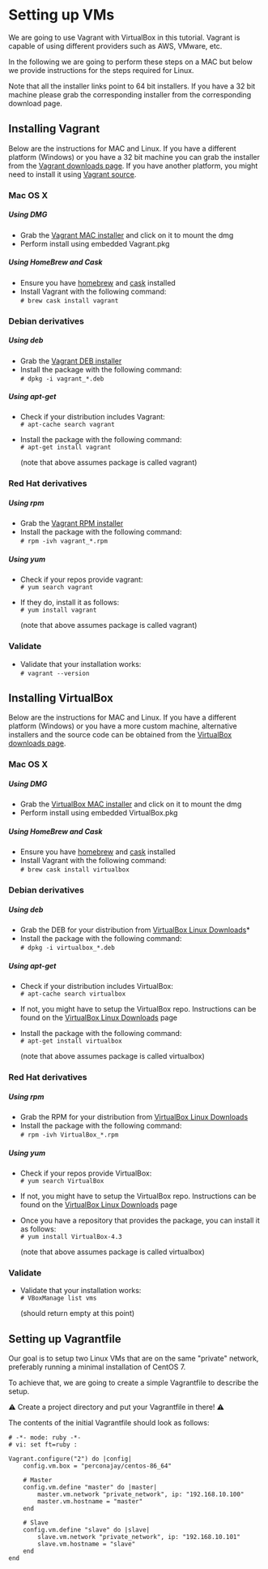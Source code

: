 [Vagrant downloads page]: http://www.vagrantup.com/downloads
[Vagrant source]: https://github.com/mitchellh/vagrant
[Vagrant MAC installer]: https://dl.bintray.com/mitchellh/vagrant/vagrant_1.7.2.dmg
[Vagrant DEB installer]: https://dl.bintray.com/mitchellh/vagrant/vagrant_1.7.2_x86_64.deb
[Vagrant RPM installer]: https://dl.bintray.com/mitchellh/vagrant/vagrant_1.7.2_x86_64.rpm
[homebrew]: http://brew.sh/
[cask]: http://caskroom.io/

[VirtualBox downloads page]: https://www.virtualbox.org/wiki/Downloads
[VirtualBox MAC installer]: http://download.virtualbox.org/virtualbox/4.3.24/VirtualBox-4.3.24-98716-OSX.dmg
[VirtualBox Linux Downloads]: https://www.virtualbox.org/wiki/Linux_Downloads


# Setting up VMs


We are going to use Vagrant with VirtualBox in this tutorial. Vagrant is capable of using different providers such as AWS, VMware, etc.  

In the following we are going to perform these steps on a MAC but below we provide instructions for the steps required for Linux.  

Note that all the installer links point to 64 bit installers. If you have a 32 bit machine please grab the corresponding installer from the corresponding download page.

## Installing Vagrant 

Below are the instructions for MAC and Linux. If you have a different platform (Windows) or you have a 32 bit machine you can grab the installer from the [Vagrant downloads page]. If you have another platform, you might need to install it using [Vagrant source].

### Mac OS X


##### Using DMG

* Grab the [Vagrant MAC installer] and click on it to mount the dmg
* Perform install using embedded Vagrant.pkg

##### Using HomeBrew and Cask

* Ensure you have [homebrew] and [cask] installed  
* Install Vagrant with the following command:   
  `# brew cask install vagrant`  

### Debian derivatives

##### Using deb
* Grab the [Vagrant DEB installer]
* Install the package with the following command:  
  `# dpkg -i vagrant_*.deb`

##### Using apt-get
* Check if your distribution includes Vagrant:  
  `# apt-cache search vagrant`
  
* Install the package with the following command:  
  `# apt-get install vagrant`

  (note that above assumes package is called vagrant)


### Red Hat derivatives

##### Using rpm
* Grab the [Vagrant RPM installer]
* Install the package with the following command:  
  `# rpm -ivh vagrant_*.rpm`

##### Using yum

* Check if your repos provide vagrant:  
  `# yum search vagrant`
  
* If they do, install it as follows:  
  `# yum install vagrant`
  
  (note that above assumes package is called vagrant)

### Validate

* Validate that your installation works:  
  `# vagrant --version`


## Installing VirtualBox

Below are the instructions for MAC and Linux. If you have a different platform (Windows) or you have a more custom machine, alternative installers and the source code can be obtained from the [VirtualBox downloads page]. 

### Mac OS X


##### Using DMG

* Grab the [VirtualBox MAC installer] and click on it to mount the dmg
* Perform install using embedded VirtualBox.pkg

##### Using HomeBrew and Cask

* Ensure you have [homebrew] and [cask] installed  
* Install Vagrant with the following command:   
  `# brew cask install virtualbox`  

### Debian derivatives

##### Using deb
* Grab the DEB for your distribution from [VirtualBox Linux Downloads]* 
* Install the package with the following command:  
  `# dpkg -i virtualbox_*.deb`

##### Using apt-get
* Check if your distribution includes VirtualBox:  
  `# apt-cache search virtualbox`

* If not, you might have to setup the VirtualBox repo. Instructions can be found on the [VirtualBox Linux Downloads] page
  
* Install the package with the following command:  
  `# apt-get install virtualbox`

  (note that above assumes package is called virtualbox)


### Red Hat derivatives

##### Using rpm
* Grab the RPM for your distribution from [VirtualBox Linux Downloads]
* Install the package with the following command:  
  `# rpm -ivh VirtualBox_*.rpm`

##### Using yum

* Check if your repos provide VirtualBox:  
  `# yum search VirtualBox`

* If not, you might have to setup the VirtualBox repo. Instructions can be found on the [VirtualBox Linux Downloads] page
  
* Once you have a repository that provides the package, you can install it as follows:  
  `# yum install VirtualBox-4.3`
  
  (note that above assumes package is called virtualbox)

### Validate

* Validate that your installation works:  
  `# VBoxManage list vms`
  
  (should return empty at this point)

## Setting up Vagrantfile

Our goal is to setup two Linux VMs that are on the same "private" network, preferably running a minimal installation of CentOS 7.

To achieve that, we are going to create a simple Vagrantfile to describe the setup.

:warning: Create a project directory and put your Vagrantfile in there! :warning:

The contents of the initial Vagrantfile should look as follows:

```
# -*- mode: ruby -*-
# vi: set ft=ruby :

Vagrant.configure("2") do |config|
    config.vm.box = "perconajay/centos-86_64"

    # Master
    config.vm.define "master" do |master|
        master.vm.network "private_network", ip: "192.168.10.100"
        master.vm.hostname = "master"
    end

    # Slave
    config.vm.define "slave" do |slave|
        slave.vm.network "private_network", ip: "192.168.10.101"
        slave.vm.hostname = "slave"
    end
end
```
